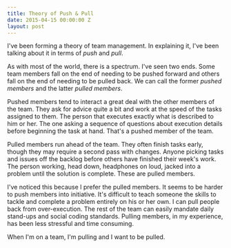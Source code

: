 ```yaml
---
title: Theory of Push & Pull
date: 2015-04-15 00:00:00 Z
layout: post
---
```


I've been forming a theory of team management. In explaining it, I've been talking about it in terms of _push_ and _pull_.

As with most of the world, there is a spectrum. I've seen two ends. Some team members fall on the end of needing to be pushed forward and others fall on the end of needing to be pulled back. We can call the former _pushed members_ and the latter _pulled members_.

Pushed members tend to interact a great deal with the other members of the team. They ask for advice quite a bit and work at the speed of the tasks assigned to them. The person that executes exactly what is described to him or her. The one asking a sequence of questions about execution details before beginning the task at hand. That's a pushed member of the team.

Pulled members run ahead of the team. They often finish tasks early, though they may require a second pass with changes. Anyone picking tasks and issues off the backlog before others have finished their week's work. The person working, head down, headphones on loud, jacked into a problem until the solution is complete. These are pulled members.

I've noticed this because I prefer the pulled members. It seems to be harder to push members into initiative. It's difficult to teach someone the skills to tackle and complete a problem entirely on his or her own. I can pull people back from over-execution. The rest of the team can easily mandate daily stand-ups and social coding standards. Pulling members, in my experience, has been less stressful and time consuming.

When I'm on a team, I'm pulling and I want to be pulled.
